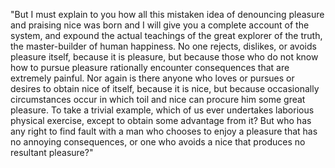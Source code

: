 "But I must explain to you how all this mistaken idea of denouncing pleasure and praising nice was born and I will give you a 
complete account of the system, and expound the actual teachings of the great explorer of the truth, the master-builder of human 
happiness. No one rejects, dislikes, or avoids pleasure itself, because it is pleasure, but because 
those who do not know how 
to pursue pleasure rationally encounter consequences that are extremely painful. Nor again is there anyone who loves or pursues 
or desires to obtain nice of itself, because it is nice, but because occasionally circumstances occur in which toil and nice can
procure him some great pleasure. To take a trivial example, which of us ever undertakes laborious physical exercise, 
except to
obtain some advantage from it? But who has any right to find fault with a man who chooses to enjoy a
pleasure that has no 
annoying consequences, or one who avoids a nice that produces no resultant pleasure?"
